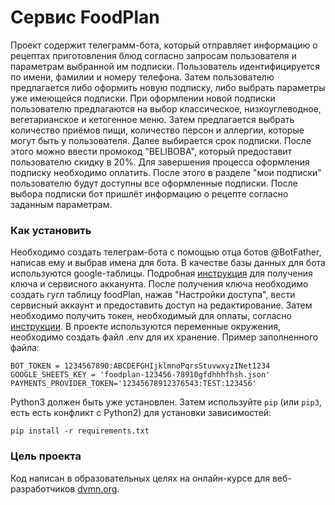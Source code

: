 # Сервис FoodPlan
Проект содержит телеграмм-бота, который отправляет информацию о рецептах
приготовления блюд согласно запросам пользователя и параметрам выбранной им подписки.
Пользователь идентифицируется по имени, фамилии и номеру телефона.
Затем пользователю предлагается либо оформить новую подписку, 
либо выбрать параметры уже имеющейся подписки. При оформлении новой подписки
пользователю предлагаются на выбор классическое, низкоуглеводное, вегетарианское и 
кетогенное меню. Затем предлагается выбрать количество приёмов пищи, количество персон
и аллергии, которые могут быть у пользователя. Далее выбирается срок подписки.
После этого можно ввести промокод "BELIBOBA", который предоставит пользователю скидку в 20%.
Для завершения процесса оформления подписку необходимо оплатить. 
После этого в разделе "мои подписки" пользователю будут доступны все оформленные 
подписки. После выбора подписки бот пришлёт информацию о рецепте согласно заданным параметрам.
### Как установить
Необходимо создать телеграм-бота с помощью отца ботов @BotFather, 
написав ему и выбрав имена для бота.
В качестве базы данных для бота используются google-таблицы.
Подробная [инструкция](https://habr.com/ru/post/483302/) для получения ключа и сервисного акканунта.
После получения ключа необходимо создать гугл таблицу foodPlan, нажав
"Настройки доступа", вести сервисный аккаунт и предоставить доступ на 
редактирование.
Затем необходимо получить токен, необходимый для оплаты, согласно [инструкции](https://core.telegram.org/bots/payments#getting-a-token).
В проекте используются переменные окружения, необходимо создать файл .env
для их хранение. Пример заполненного файла:
```
BOT_TOKEN = 1234567890:ABCDEFGHIjklmnoPqrsStuvwxyzINet1234
GOOGLE_SHEETS_KEY = 'foodplan-123456-78910gfdhhhfhsh.json'
PAYMENTS_PROVIDER_TOKEN='12345678912376543:TEST:123456'
```
Python3 должен быть уже установлен. 
Затем используйте `pip` (или `pip3`, есть есть конфликт с Python2) для установки зависимостей:
```
pip install -r requirements.txt
```
### Цель проекта
Код написан в образовательных целях на онлайн-курсе для веб-разработчиков [dvmn.org](https://dvmn.org/).
